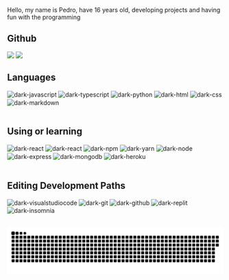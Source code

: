 Hello, my name is Pedro, have 16 years old, developing projects and having fun with the programming

## Github

<div>
	<img src="https://github-readme-stats.vercel.app/api?username=kori-lab&show_icons=true&count_private=true&theme=github_dark&hide=issues&layout=compact&hide_border=true"
	width="50%" />
	<img src="https://github-readme-stats.vercel.app/api/top-langs/?username=kori-lab&show_icons=true&count_private=true&theme=github_dark&hide=issues&layout=compact&hide_border=true" width="36%">
</div>

## Languages

<div>
	<img align="center" alt="dark-javascript" src="https://img.shields.io/badge/JavaScript-F7DF1E?style=for-the-badge&logo=javascript&logoColor=black" >
	<img align="center" alt="dark-typescript" src="https://img.shields.io/badge/TypeScript-437eff?style=for-the-badge&logo=Typescript&logoColor=black">
	<img align="center" alt="dark-python" src="https://img.shields.io/badge/python-04bbff?style=for-the-badge&logo=Python&logoColor=01232f">
	<img align="center" alt="dark-html" src="https://img.shields.io/badge/html5-%23E34F26.svg?style=for-the-badge&logo=html5&logoColor=black">
	<img align="center" alt="dark-css" src="https://img.shields.io/badge/css3-%231572B6.svg?style=for-the-badge&logo=css3&logoColor=black">
	<img align="center" alt="dark-markdown" src="https://img.shields.io/badge/markdown-%23000000.svg?style=for-the-badge&logo=markdown&logoColor=white">
	<br>
	<br>
</div>

## Using or learning

<div>
	<img align="center" alt="dark-react" src="https://img.shields.io/badge/React-0e1817?style=for-the-badge&logo=React&logoColor=88f5ff">
	<img align="center" alt="dark-react" src="https://img.shields.io/badge/Prettier-0e1817?style=for-the-badge&logo=Prettier&logoColor=88f5ff">
  <img align="center" alt="dark-npm" src="https://img.shields.io/badge/NPM-%23000000.svg?style=for-the-badge&logo=npm&logoColor=white">
  <img align="center" alt="dark-yarn" src="https://img.shields.io/badge/yarn-%232C8EBB.svg?style=for-the-badge&logo=yarn&logoColor=white">
  <img align="center" alt="dark-node" src="https://img.shields.io/badge/node.js-0e1817?style=for-the-badge&logo=node.js&logoColor=green">
  <img align="center" alt="dark-express" src="https://img.shields.io/badge/express.js-%23404d59.svg?style=for-the-badge&logo=express&logoColor=%2361DAFB">
  <img align="center" alt="dark-mongodb" src="https://img.shields.io/badge/mongoose-green?style=for-the-badge&logo=mongodb&logoColor=023f01">
  <img align="center" alt="dark-heroku" src="https://img.shields.io/badge/heroku-%23430098.svg?style=for-the-badge&logo=heroku&logoColor=balck">
	<br>
	<br>
</div>
  
## Editing Development Paths

<div>
  <img align="center" alt="dark-visualstudiocode" src="https://img.shields.io/badge/Visual%20Studio-A0eee8.svg?style=for-the-badge&logo=visual-studio-code&logoColor=02736b">
  <img align="center" alt="dark-git" src="https://img.shields.io/badge/git-%23F05033.svg?style=for-the-badge&logo=git&logoColor=white">
  <img align="center" alt="dark-github" src="https://img.shields.io/badge/github-%23121011.svg?style=for-the-badge&logo=github&logoColor=white">
  <img align="center" alt="dark-replit" src="https://img.shields.io/badge/Repl.it-%230D101E.svg?style=for-the-badge&logo=replit&logoColor=white">
  <img align="center" alt="dark-insomnia" src="https://img.shields.io/badge/Insomnia-black?style=for-the-badge&logo=insomnia&logoColor=5849BE">
	<br>
	<br>
</div>

![Snake animation](https://github.com/kori-lab/kori-lab/blob/output/github-contribution-grid-snake.svg)
